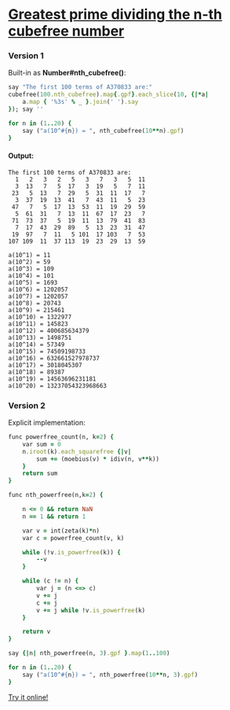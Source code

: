[1]: https://rosettacode.org/wiki/Greatest_prime_dividing_the_n-th_cubefree_number

# [Greatest prime dividing the n-th cubefree number][1]

### Version 1



Built-in as **Number#nth\_cubefree()**:

```ruby
say "The first 100 terms of A370833 are:"
cubefree(100.nth_cubefree).map{.gpf}.each_slice(10, {|*a|
    a.map { '%3s' % _ }.join(' ').say
}); say ''

for n in (1..20) {
    say ("a(10^#{n}) = ", nth_cubefree(10**n).gpf)
}
```

#### Output:
```
The first 100 terms of A370833 are:
  1   2   3   2   5   3   7   3   5  11
  3  13   7   5  17   3  19   5   7  11
 23   5  13   7  29   5  31  11  17   7
  3  37  19  13  41   7  43  11   5  23
 47   7   5  17  13  53  11  19  29  59
  5  61  31   7  13  11  67  17  23   7
 71  73  37   5  19  11  13  79  41  83
  7  17  43  29  89   5  13  23  31  47
 19  97   7  11   5 101  17 103   7  53
107 109  11  37 113  19  23  29  13  59

a(10^1) = 11
a(10^2) = 59
a(10^3) = 109
a(10^4) = 101
a(10^5) = 1693
a(10^6) = 1202057
a(10^7) = 1202057
a(10^8) = 20743
a(10^9) = 215461
a(10^10) = 1322977
a(10^11) = 145823
a(10^12) = 400685634379
a(10^13) = 1498751
a(10^14) = 57349
a(10^15) = 74509198733
a(10^16) = 632661527978737
a(10^17) = 3018045307
a(10^18) = 89387
a(10^19) = 14563696231181
a(10^20) = 13237054323968663
```


### Version 2



Explicit implementation:

```ruby
func powerfree_count(n, k=2) {
    var sum = 0
    n.iroot(k).each_squarefree {|v|
        sum += (moebius(v) * idiv(n, v**k))
    }
    return sum
}

func nth_powerfree(n,k=2) {

    n <= 0 && return NaN
    n == 1 && return 1

    var v = int(zeta(k)*n)
    var c = powerfree_count(v, k)

    while (!v.is_powerfree(k)) {
        --v
    }

    while (c != n) {
        var j = (n <=> c)
        v += j
        c += j
        v += j while !v.is_powerfree(k)
    }

    return v
}

say {|n| nth_powerfree(n, 3).gpf }.map(1..100)

for n in (1..20) {
    say ("a(10^#{n}) = ", nth_powerfree(10**n, 3).gpf)
}
```


[Try it online!](https://tio.run/##ZZLRcoIwEEXf@YrVzjgJ1Qy0r@In@AO1dVIMYwQDDRDbAt9ON4AUNQ/MhJu9d/ckuTyIqG2jUoWQpRehIy3EPkxLVRC1hDh4oVA5gMtwDXl5hgC8bu8zppjUaVqQmMJqA4KHR6hqU3eyXfb4cwDknIpPWebEUHBBHqSx1sZ1Y0pBRmCYzPf5V8m1sOldedN9tShKrayP0zhO1yQeHftEm/janmIRD4tU78V3xniSYCdZVkOWvfnvsIYYHa8WqjjeevRD9jawxgFhsbhmb/l2EIIA/IngOyMWg1AkAvsVBUcYrqKjFKJ0z9UgV9pXX44yEUBmN1OZpQVTjRhXKzMwmdaEMAtATc/ZvBPmETvEBkL6r9hrOI3b8Hbbq4PvYyvT7GF2Y1nm/Achq/qBJ7zS4TJYwvMCdjsE17Azzwg@Gt/zcPgo1YhUKuh@jY/MepI5J7738VSphuI08@VdgO@57kMIxY7a9g8)
